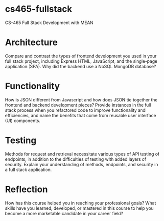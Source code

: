 # cs465-fullstack
CS-465 Full Stack Development with MEAN

# Architecture
Compare and contrast the types of frontend development you used in your full stack project, including Express HTML, JavaScript, and the single-page application (SPA).
Why did the backend use a NoSQL MongoDB database?
# Functionality
How is JSON different from Javascript and how does JSON tie together the frontend and backend development pieces?
Provide instances in the full stack process when you refactored code to improve functionality and efficiencies, and name the benefits that come from reusable user interface (UI) components.
# Testing
Methods for request and retrieval necessitate various types of API testing of endpoints, in addition to the difficulties of testing with added layers of security. Explain your understanding of methods, endpoints, and security in a full stack application.
# Reflection
How has this course helped you in reaching your professional goals? What skills have you learned, developed, or mastered in this course to help you become a more marketable candidate in your career field?
